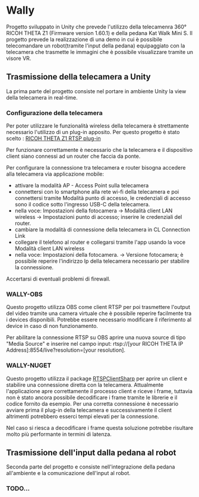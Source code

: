 # Wally

Progetto sviluppato in Unity che prevede l'utilizzo della telecamenra 360° RICOH THETA Z1 (Firmware version 1.60.1) e della pedana Kat Walk Mini S. Il progetto prevede la realizzazione di una demo in cui è possibile telecomandare un robot(tramite l'input della pedana) equipaggiato con la telecamera che trasmette le immagini che è possibile visualizzare tramite un visore VR.

## Trasmissione della telecamera a Unity

La prima parte del progetto consiste nel portare in ambiente Unity la view della telecamera in real-time.

### Configurazione della telecamera

Per poter utilizzare le funzionalità wireless della telecamera è strettamente necessario l'utilizzo di un plug-in apposito. Per questo progetto è stato scelto : [RICOH THETA Z1 RTSP plug-in](https://github.com/ricohapi/theta-plugins/tree/main/plugins/com.sciencearts.rtspstreaming)

Per funzionare correttamente è necessario che la telecamera e il dispositivo client siano connessi ad un router che faccia da ponte.

Per configurare la connessione tra telecamera e router bisogna accedere alla telecamera via applicazione mobile:
- attivare la modalità AP - Access Point sulla telecamera
- connettersi con lo smartphone alla rete wi-fi della telecamera e poi connettersi tramite Modalità punto di accesso, le credenziali di accesso sono il codice sotto l'ingresso USB-C della telecamera.
- nella voce: Impostazioni della fotocamera -> Modalità client LAN wireless -> Impostazioni punto di accesso;  inserire le credenziali del router.
- cambiare la modalità di connessione della telecamera in CL Connection Link 
- collegare il telefono al router e collegarsi tramite l'app usando la voce Modalità client LAN wireless
- nella voce: Impostazioni della fotocamera. -> Versione fotocamera; è possibile reperire l'indirizzo Ip della telecamera necessario per stabilire la connessione.

Accertarsi di eventuali problemi di firewall.


### WALLY-OBS

Questo progetto utilizza OBS come client RTSP per poi trasmettere l'output del video tramite una camera virtuale che è possibile reperire facilmente tra i devices disponibili. Potrebbe essere necessario modificare il riferimento al device in caso di non funzionamento.

Per abilitare la connessione RTSP su OBS aprire una nuova source di tipo "Media Source" e inserire nel campo input: rtsp://[your RICOH THETA IP Address]:8554/live?resolution=[your resolution].



### WALLY-NUGET

Questo progetto utilizza il package [RTSPClientSharp](https://www.nuget.org/packages/RtspClientSharp/) per aprire un client e stabilire una connessione diretta con la telecamera. Attualmente l'applicazione apre correttamente il processo client e riceve i frame, tuttavia non è stato ancora possibile decodificare i frame tramite le librerie e il codice fornito da esempio. Per una corretta connessione è necessario avviare prima il plug-in della telecamera e successivamente il client altrimenti potrebbero esserci tempi elevati per la connessione.

Nel caso si riesca a decodificare i frame questa soluzione potrebbe risultare molto più performante in termini di latenza.


## Trasmissione dell'input dalla pedana al robot

Seconda parte del progetto e consiste nell'integrazione della pedana all'ambiente e la comunicazione dell'input al robot.

### TODO...

